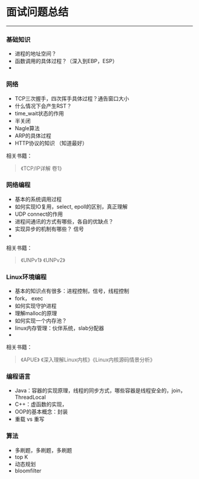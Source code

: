 # 面试问题总结
---

### 基础知识

* 进程的地址空间？
* 函数调用的具体过程？（深入到EBP，ESP）
*

### 网络

* TCP三次握手，四次挥手具体过程？通告窗口大小
* 什么情况下会产生RST？
* time_wait状态的作用
* 半关闭
* Nagle算法
* ARP的具体过程
* HTTP协议的知识 （知道最好）

相关书籍：
>  《TCP/IP详解 卷1》

### 网络编程

* 基本的系统调用过程
* 如何实现IO复用，select, epoll的区别，真正理解
* UDP connect的作用
* 进程间通讯的方式有哪些，各自的优缺点？
* 实现异步的机制有哪些？ 信号
*

相关书籍：
>  《UNPv1》 《UNPv2》

### Linux环境编程

* 基本的知识点有很多：进程控制，信号，线程控制
* fork， exec
* 如何实现守护进程
* 理解malloc的原理
* 如何实现一个内存池？
* linux内存管理：伙伴系统，slab分配器
*

相关书籍：
>  《APUE》 《深入理解Linux内核》《Linux内核源码情景分析》

### 编程语言

* Java：容器的实现原理，线程的同步方式，哪些容器是线程安全的，join，ThreadLocal
* C++：虚函数的实现，
* OOP的基本概念：封装
* 重载 vs 重写


### 算法

* 多刷题，多刷题，多刷题
* top K
* 动态规划
* bloomfilter
